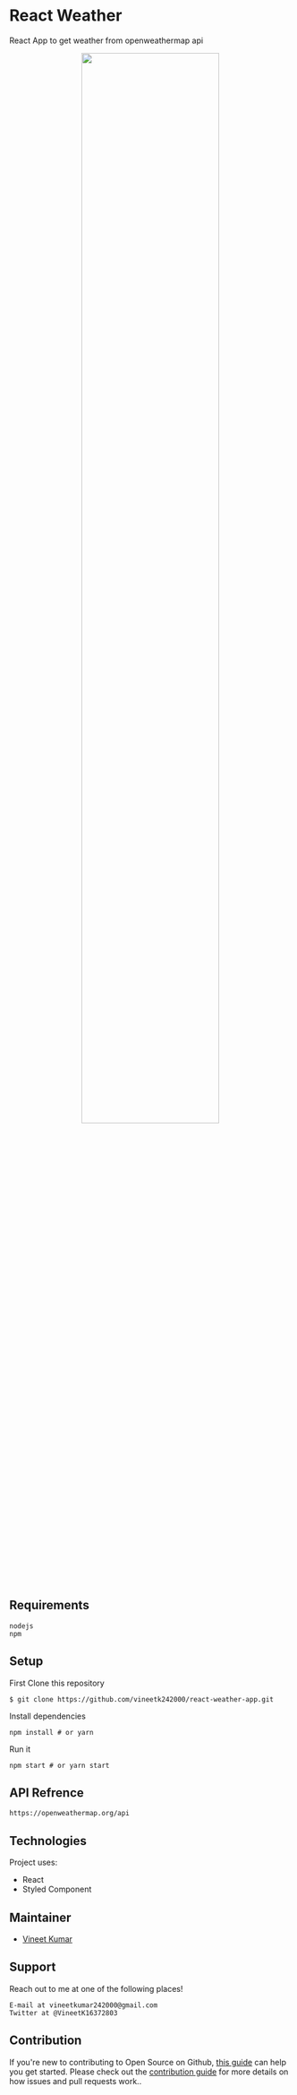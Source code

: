 # React Weather
React App to get weather from openweathermap api

<p align="center">
<img src="https://lh3.googleusercontent.com/gZMXrlJ3NZD4GbaSK7BE-QZhdNm1Yg3EvAplSFOB1NxmaRGdJbzPNdsrRaZPtOcsMxG6wVAG04320sajrOvUCqfvx9GUID3JN3D_H6Ub-ECCD6cndYN64k9yQs0PL1jysXHQVBqevQ=w2400" width="70%">
</p>

## Requirements
```
nodejs
npm
```
## Setup
First Clone this repository 

```
$ git clone https://github.com/vineetk242000/react-weather-app.git
```
Install dependencies
```
npm install # or yarn
```
Run it
```
npm start # or yarn start
```

## API Refrence
```
https://openweathermap.org/api
```
## Technologies
Project uses:
* React
* Styled Component


## Maintainer

- [Vineet Kumar](https://github.com/vineetk242000)





## Support
Reach out to me at one of the following places!
```
E-mail at vineetkumar242000@gmail.com
Twitter at @VineetK16372803
```

## Contribution

If you're new to contributing to Open Source on Github, [this guide](https://guides.github.com/activities/contributing-to-open-source/) can help you get started. Please check out the [contribution guide](CONTRIBUTING.md) for more details on how issues and pull requests work..
